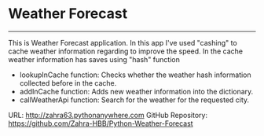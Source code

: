 # Weather Forecast
------------------
This is Weather Forecast application. 
In this app I've used "cashing" to cache weather information regarding to improve the speed. 
In the cache weather information has saves using "hash" function 

- lookupInCache function:
    Checks whether the weather hash information collected before in the cache.
- addInCache function:
    Adds new weather information into the dictionary.
- callWeatherApi function:
    Search for the weather for the requested city.

URL: http://zahra63.pythonanywhere.com
GitHub Repository: https://github.com/Zahra-HBB/Python-Weather-Forecast